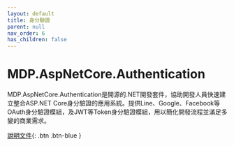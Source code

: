 ```yaml
---
layout: default
title: 身分驗證
parent: null
nav_order: 6
has_children: false
---
```


# MDP.AspNetCore.Authentication

MDP.AspNetCore.Authentication是開源的.NET開發套件，協助開發人員快速建立整合ASP.NET Core身分驗證的應用系統。提供Line、Google、Facebook等OAuth身分驗證模組，及JWT等Token身分驗證模組，用以簡化開發流程並滿足多變的商業需求。

[說明文件](https://clark159.github.io/MDP.AspNetCore.Authentication/){: .btn .btn-blue }